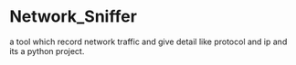 # Network_Sniffer
a tool which record network traffic and give detail like protocol and ip  and its a python project.
